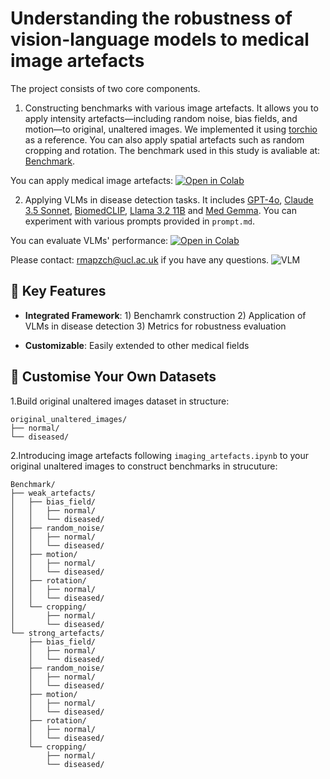 # Understanding the robustness of vision-language models to medical image artefacts
The project consists of two core components.

1. Constructing benchmarks with various image artefacts. It allows you to apply intensity artefacts—including random noise, bias fields, and motion—to original, unaltered images. We implemented it using [torchio](https://github.com/TorchIO-project/torchio) as a reference. You can also apply spatial artefacts such as random cropping and rotation. The benchmark used in this study is avaliable at: [Benchmark](https://drive.google.com/drive/folders/1M7EldoSvxEMZ2jA9wJs52H1-4G2zTU8C?usp=sharing).

You can apply medical image artefacts: [![Open in Colab](https://colab.research.google.com/assets/colab-badge.svg)](https://colab.research.google.com/drive/1YA-B6Gfr_0SHMUparaUX9FL9p_BugTT6)

2. Applying VLMs in disease detection tasks. It includes [GPT-4o](https://platform.openai.com/docs/quickstart), [Claude 3.5 Sonnet](https://github.com/anthropics/anthropic-cookbook), [BiomedCLIP](https://huggingface.co/microsoft/BiomedCLIP-PubMedBERT_256-vit_base_patch16_224), [Llama 3.2 11B](https://huggingface.co/meta-llama/Llama-3.2-11B-Vision-Instruct) and [Med Gemma](https://huggingface.co/google/medgemma-4b-it). You can experiment with various prompts provided in `prompt.md`.

You can evaluate VLMs' performance: [![Open in Colab](https://colab.research.google.com/assets/colab-badge.svg)](https://colab.research.google.com/drive/1H22Qtc5n7_QNnZbbRoqE0uZ65riuf_gY)

Please contact: rmapzch@ucl.ac.uk if you have any questions.
![VLM](https://github.com/user-attachments/assets/65e2d944-31eb-4b3b-aa22-9874fac5205e)

## 🔑 Key Features

- **Integrated Framework**: 1) Benchamrk construction 2) Application of VLMs in disease detection 3) Metrics for robustness evaluation

- **Customizable**: Easily extended to other medical fields

## 🧪 Customise Your Own Datasets

1.Build original unaltered images dataset in structure:
```
original_unaltered_images/
├── normal/
└── diseased/
```
2.Introducing image artefacts following `imaging_artefacts.ipynb` to your original unaltered images to construct benchmarks in strucuture:
```
Benchmark/
├── weak_artefacts/
│   ├── bias_field/
│   │   ├── normal/
│   │   └── diseased/
│   ├── random_noise/
│   │   ├── normal/
│   │   └── diseased/
│   ├── motion/
│   │   ├── normal/
│   │   └── diseased/
│   ├── rotation/
│   │   ├── normal/
│   │   └── diseased/
│   └── cropping/
│       ├── normal/
│       └── diseased/
└── strong_artefacts/
    ├── bias_field/
    │   ├── normal/
    │   └── diseased/
    ├── random_noise/
    │   ├── normal/
    │   └── diseased/
    ├── motion/
    │   ├── normal/
    │   └── diseased/
    ├── rotation/
    │   ├── normal/
    │   └── diseased/
    └── cropping/
        ├── normal/
        └── diseased/
``` 
